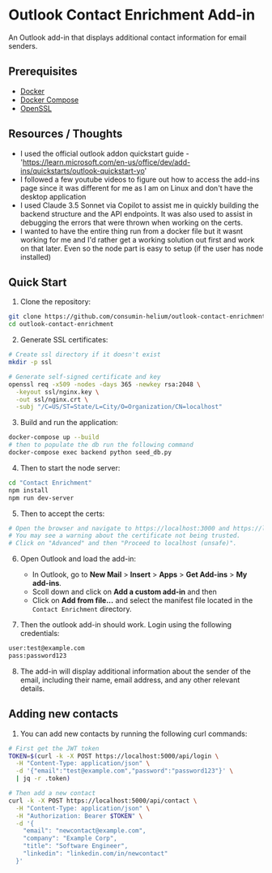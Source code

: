 # Outlook Contact Enrichment Add-in

An Outlook add-in that displays additional contact information for email senders.

## Prerequisites

- [Docker](https://docs.docker.com/get-docker/)
- [Docker Compose](https://docs.docker.com/compose/install/)
- [OpenSSL](https://www.openssl.org/)

## Resources / Thoughts
- I used the official outlook addon quickstart guide - 'https://learn.microsoft.com/en-us/office/dev/add-ins/quickstarts/outlook-quickstart-yo'
- I followed a few youtube videos to figure out how to access the add-ins page since it was different for me as I am on Linux and don't have the desktop application
- I used Claude 3.5 Sonnet via Copilot to assist me in quickly building the backend structure and the API endpoints. It was also used to assist in debugging the errors that were thrown when working on the certs.
- I wanted to have the entire thing run from a docker file but it wasnt working for me and I'd rather get a working solution out first and work on that later. Even so the node part is easy to setup (if the user has node installed)

## Quick Start

1. Clone the repository:
```bash
git clone https://github.com/consumin-helium/outlook-contact-enrichment.git
cd outlook-contact-enrichment
```

2. Generate SSL certificates:
```bash
# Create ssl directory if it doesn't exist
mkdir -p ssl

# Generate self-signed certificate and key
openssl req -x509 -nodes -days 365 -newkey rsa:2048 \
  -keyout ssl/nginx.key \
  -out ssl/nginx.crt \
  -subj "/C=US/ST=State/L=City/O=Organization/CN=localhost"
```

3. Build and run the application:
```bash
docker-compose up --build
# then to populate the db run the following command
docker-compose exec backend python seed_db.py
```

4. Then to start the node server:
```bash
cd "Contact Enrichment"
npm install
npm run dev-server
```

5. Then to accept the certs:
```bash
# Open the browser and navigate to https://localhost:3000 and https://localhost:5000
# You may see a warning about the certificate not being trusted.
# Click on "Advanced" and then "Proceed to localhost (unsafe)".
```

6. Open Outlook and load the add-in:
   - In Outlook, go to **New Mail** > **Insert** > **Apps** > **Get Add-ins** > **My add-ins**.
   - Scoll down and click on **Add a custom add-in** and then
   - Click on **Add from file...** and select the manifest file located in the `Contact Enrichment` directory.

7. Then the outlook add-in should work. Login using the following credentials:
```bash
user:test@example.com
pass:password123
```

8. The add-in will display additional information about the sender of the email, including their name, email address, and any other relevant details. 


## Adding new contacts
1. You can add new contacts by running the following curl commands:
```bash
# First get the JWT token
TOKEN=$(curl -k -X POST https://localhost:5000/api/login \
  -H "Content-Type: application/json" \
  -d '{"email":"test@example.com","password":"password123"}' \
  | jq -r .token)

# Then add a new contact
curl -k -X POST https://localhost:5000/api/contact \
  -H "Content-Type: application/json" \
  -H "Authorization: Bearer $TOKEN" \
  -d '{
    "email": "newcontact@example.com",
    "company": "Example Corp",
    "title": "Software Engineer",
    "linkedin": "linkedin.com/in/newcontact"
  }'
  ```